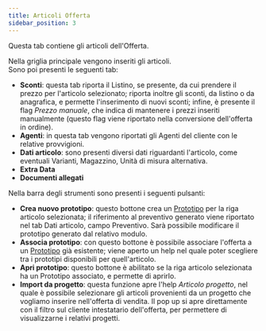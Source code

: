 ```yaml
---
title: Articoli Offerta
sidebar_position: 3
---
```


Questa tab contiene gli articoli dell'Offerta.      

Nella griglia principale vengono inseriti gli articoli.       
Sono poi presenti le seguenti tab:       
- **Sconti**: questa tab riporta il Listino, se presente, da cui prendere il prezzo per l'articolo selezionato; riporta inoltre gli sconti, da listino o da anagrafica, e permette l'inserimento di nuovi sconti; infine, è presente il flag *Prezzo manuale*, che indica di mantenere i prezzi inseriti manualmente (questo flag viene riportato nella conversione dell'offerta in ordine).     
- **Agenti**: in questa tab vengono riportati gli Agenti del cliente con le relative provvigioni.      
- **Dati articolo**: sono presenti diversi dati riguardanti l'articolo, come eventuali Varianti, Magazzino, Unità di misura alternativa.    
- **Extra Data**
- **Documenti allegati**        

Nella barra degli strumenti sono presenti i seguenti pulsanti:     
- **Crea nuovo prototipo**: questo bottone crea un [Prototipo](/docs/erp-home/registers/production/standardization/new-prototype) per la riga articolo selezionata; il riferimento al preventivo generato viene riportato nel tab Dati articolo, campo Preventivo. Sarà possibile modificare il prototipo generato dal relativo modulo.
- **Associa prototipo**: con questo bottone è possibile associare l'offerta a un [Prototipo](/docs/erp-home/registers/production/standardization/new-prototype) già esistente; viene aperto un help nel quale poter scegliere tra i prototipi disponibili per quell'articolo.
- **Apri prototipo**: questo bottone è abilitato se la riga articolo selezionata ha un Prototipo associato, e permette di aprirlo.     
- **Import da progetto**: questa funzione apre l'help *Articolo progetto*, nel quale è possibile selezionare gli articoli provenienti da un progetto che vogliamo inserire nell'offerta di vendita. Il pop up si apre direttamente con il filtro sul cliente intestatario dell'offerta, per permettere di visualizzarne i relativi progetti.    